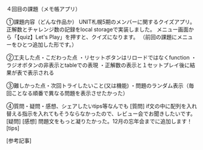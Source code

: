 ４回目の課題（メモ帳アプリ）

①課題内容（どんな作品か）
UNIT札幌5期のメンバーに関するクイズアプリ。
正解数とチャレンジ数の記録をlocal storageで実装しました。
メニュー画面から「【quiz】Let's Play」を押すと、クイズになります。
（前回の課題にメニューをひとつ追加した形です。）

②工夫した点・こだわった点
・リセットボタンはリロードではなくfunction
・ラジオボタンの非表示とtableでの表現
・正解数の表示と１セットプレイ後に結果が表で表示される


③難しかった点・次回トライしたいこと(又は機能)
・問題のランダム表示（毎回ことなる順番で異なる問題を表示させたかった）



④質問・疑問・感想、シェアしたいtips等なんでも
[質問]
if文の中に配列を入れ替える指示を入れてもそうならなかったので、レビュー会でお聞きしたいです。
[疑問]
[感想]
問題文をもっと凝りたかった。12月の忘年会までに追加します！
[tips]


[参考記事]
